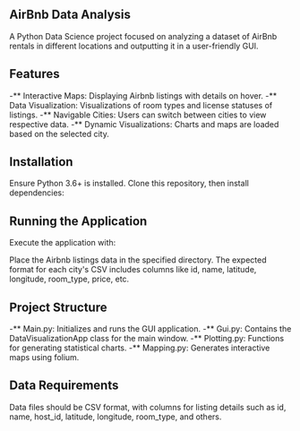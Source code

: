 ## AirBnb Data Analysis
A Python Data Science project focused on analyzing a dataset of AirBnb rentals in different locations and outputting it in a user-friendly GUI.

## Features
-** Interactive Maps: Displaying Airbnb listings with details on hover.
-** Data Visualization: Visualizations of room types and license statuses of listings.
-** Navigable Cities: Users can switch between cities to view respective data.
-** Dynamic Visualizations: Charts and maps are loaded based on the selected city.

## Installation
Ensure Python 3.6+ is installed. Clone this repository, then install dependencies:

## Running the Application
Execute the application with:

Place the Airbnb listings data in the specified directory. 
The expected format for each city's CSV includes columns like id, name, latitude, longitude, room_type, price, etc.

## Project Structure
-** Main.py: Initializes and runs the GUI application.
-** Gui.py: Contains the DataVisualizationApp class for the main window.
-** Plotting.py: Functions for generating statistical charts.
-** Mapping.py: Generates interactive maps using folium.

## Data Requirements
Data files should be CSV format, with columns for listing details such as id, name, host_id, latitude, longitude, room_type, and others.
